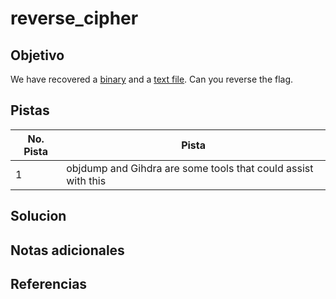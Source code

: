 # reverse_cipher

## Objetivo
We have recovered a [binary](https://jupiter.challenges.picoctf.org/static/48babf8f8c4c6b8baf336680ea5b9ddf/rev) and a [text file](https://jupiter.challenges.picoctf.org/static/48babf8f8c4c6b8baf336680ea5b9ddf/rev_this). Can you reverse the flag.

## Pistas

| No. Pista | Pista                                                         |
| --------- | ------------------------------------------------------------- |
| 1         | objdump and Gihdra are some tools that could assist with this |


## Solucion

## Notas adicionales

## Referencias